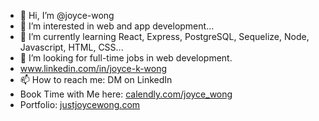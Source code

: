 - 👋 Hi, I’m @joyce-wong
- 👀 I’m interested in web and app development...
- 🌱 I’m currently learning React, Express, PostgreSQL, Sequelize, Node, Javascript, HTML, CSS...
- 💞️ I’m looking for full-time jobs in web development. 
- www.linkedin.com/in/joyce-k-wong
- 📫 How to reach me: DM on LinkedIn
- Book Time with Me here: [calendly.com/joyce_wong](calendly.com/joyce_wong)
- Portfolio: [justjoycewong.com](justjoycewong.com)

<!---
joyce-wong/joyce-wong is a ✨ special ✨ repository because its `README.md` (this file) appears on your GitHub profile.
You can click the Preview link to take a look at your changes.
--->
